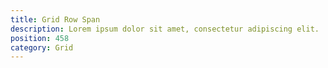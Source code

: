 ```yaml
---
title: Grid Row Span
description: Lorem ipsum dolor sit amet, consectetur adipiscing elit.
position: 458
category: Grid
---
```

